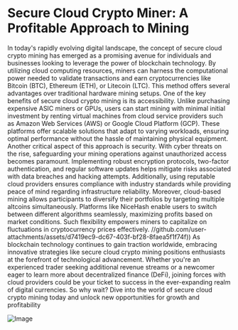# Secure Cloud Crypto Miner: A Profitable Approach to Mining
In today's rapidly evolving digital landscape, the concept of secure cloud crypto mining has emerged as a promising avenue for individuals and businesses looking to leverage the power of blockchain technology. By utilizing cloud computing resources, miners can harness the computational power needed to validate transactions and earn cryptocurrencies like Bitcoin (BTC), Ethereum (ETH), or Litecoin (LTC). This method offers several advantages over traditional hardware mining setups.
One of the key benefits of secure cloud crypto mining is its accessibility. Unlike purchasing expensive ASIC miners or GPUs, users can start mining with minimal initial investment by renting virtual machines from cloud service providers such as Amazon Web Services (AWS) or Google Cloud Platform (GCP). These platforms offer scalable solutions that adapt to varying workloads, ensuring optimal performance without the hassle of maintaining physical equipment.
Another critical aspect of this approach is security. With cyber threats on the rise, safeguarding your mining operations against unauthorized access becomes paramount. Implementing robust encryption protocols, two-factor authentication, and regular software updates helps mitigate risks associated with data breaches and hacking attempts. Additionally, using reputable cloud providers ensures compliance with industry standards while providing peace of mind regarding infrastructure reliability.
Moreover, cloud-based mining allows participants to diversify their portfolios by targeting multiple altcoins simultaneously. Platforms like NiceHash enable users to switch between different algorithms seamlessly, maximizing profits based on market conditions. Such flexibility empowers miners to capitalize on fluctuations in cryptocurrency prices effectively.
 //github.com/user-attachments/assets/d7419ec9-dc67-403f-bf28-8faea5f1f74f))
As blockchain technology continues to gain traction worldwide, embracing innovative strategies like secure cloud crypto mining positions enthusiasts at the forefront of technological advancement. Whether you're an experienced trader seeking additional revenue streams or a newcomer eager to learn more about decentralized finance (DeFi), joining forces with cloud providers could be your ticket to success in the ever-expanding realm of digital currencies. So why wait? Dive into the world of secure cloud crypto mining today and unlock new opportunities for growth and profitability


![Image](https://github.com/user-attachments/assets/d7419ec9-dc67-403f-bf28-8faea5f1f74f)